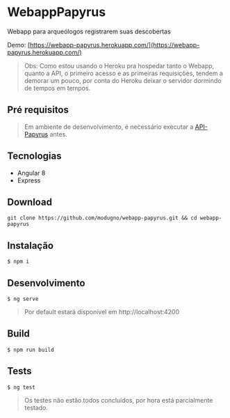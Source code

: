 # WebappPapyrus

Webapp para arqueólogos registrarem suas descobertas

Demo: [https://webapp-papyrus.herokuapp.com/](https://webapp-papyrus.herokuapp.com/)

> Obs: Como estou usando o Heroku pra hospedar tanto o Webapp, quanto a API, o primeiro acesso e as primeiras requisições,
tendem a demorar um pouco, por conta do Heroku deixar o servidor dormindo de tempos em tempos.


## Pré requisitos
> Em ambiente de desenvolvimento, é necessário executar a [API-Papyrus](https://github.com/modugno/api-papyrus) antes.


## Tecnologias
- Angular 8
- Express

## Download

`git clone https://github.com/modugno/webapp-papyrus.git && cd webapp-papyrus`

## Instalação

`$ npm i`

## Desenvolvimento

`$ ng serve`
> Por default estará disponível em http://localhost:4200

## Build

`$ npm run build`

## Tests
`$ ng test`
> Os testes não estão todos concluídos, por hora está parcialmente testado.
